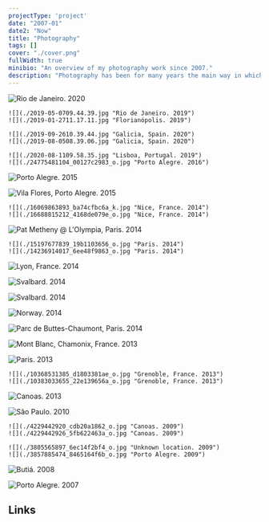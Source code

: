 ```yaml
---
projectType: 'project'
date: "2007-01"
date2: "Now"
title: "Photography"
tags: []
cover: "./cover.png"
fullWidth: true
minibio: "An overview of my photography work since 2007."
description: "Photography has been for many years the main way in which I try to express my view of the world: sometimes sensible, sometimes critical, sometimes just aesthetic. This is a special collection of the pictures and trips I hold nearest to my heart."
--- 
```


 
<!-- <results-banner
    data='{
        "photos uploaded to Flickr": "1,300+",
        "photos total views": "325,000+",
        "gallery views": "20,000+"
    }'/> -->

 
![](./IMG_20180504_223814_561-01.jpeg "Rio de Janeiro. 2020")

```grid|2
![](./2019-05-0709.44.39.jpg "Rio de Janeiro. 2019")
![](./2019-01-2711.17.11.jpg "Florianópolis. 2019")
```

```grid|2
![](./2019-09-2610.39.44.jpg "Galicia, Spain. 2020")
![](./2019-08-0508.39.06.jpg "Galicia, Spain. 2020")
```


```grid|2
![](./2020-08-1109.58.35.jpg "Lisboa, Portugal. 2019")
![](./24775481104_00127c2983_o.jpg "Porto Alegre. 2016")
```

![](./16711828077_ab331f2805_k.jpg "Porto Alegre. 2015")
 
![](./16992274170_5af03de08d_o.jpg "Vila Flores, Porto Alegre. 2015")

```grid|2
![](./16069863893_ba74cfbc6a_k.jpg "Nice, France. 2014")
![](./16688815212_4168de079e_o.jpg "Nice, France. 2014") 
``` 

![](./14236737369_ba3bd38274_k.jpg "Pat Metheny @ L'Olympia, Paris. 2014")

```grid|2
![](./15197677839_19b1103656_o.jpg "Paris. 2014")
![](./14236914017_6ee48f9863_o.jpg "Paris. 2014")
```

![](./16503988061_97a1fc5a85_o.jpg "Lyon, France. 2014")

![](./15967274601_6fa9ee26c0_k.jpg "Svalbard. 2014")

![](./DSC_5806-1.jpg "Svalbard. 2014")

![](./DSC_0745-1.jpg "Norway. 2014")

![](./14480849921_2f20bc23a8_k.jpg "Parc de Buttes-Chaumont, Paris. 2014")

![](./10660274955_2ffc502978_k.jpg "Mont Blanc, Chamonix, France. 2013")

![](./11125506854_c4e077ef0a_k.jpg "Paris. 2013")

```grid|2
![](./10368531385_d1803381ae_o.jpg "Grenoble, France. 2013")
![](./10383033655_22e139656a_o.jpg "Grenoble, France. 2013")
```

![](./10045407925_c3f09d40e0_o.jpg "Canoas. 2013")

![](./4369418992_24edef7e49_o.jpg "São Paulo. 2010")

```grid|2
![](./4229442920_cdb20a1862_o.jpg "Canoas. 2009")
![](./4229442926_5fb622463a_o.jpg "Canoas. 2009")
```


```grid|2
![](./3805565897_6ec14f2bf4_o.jpg "Unknown location. 2009")
![](./3857885474_8465164f6b_o.jpg "Porto Alegre. 2009")
```

![](./3110142893_ccccdca262_o.jpg "Butiá. 2008")

![](./2082522736_590e333369_o.jpg "Porto Alegre. 2007")


## Links

<links-list
    items='[
        {
            "label": "Flickr",
            "url": "https://www.flickr.com/photos/helloninja"
        },
        {
            "label": "Instagram",
            "url": "https://instagram.com/cmdalbem"
        }
    ]'>
</links-list>